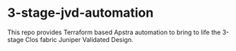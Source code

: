 # 3-stage-jvd-automation
This repo provides Terraform based Apstra automation to bring to life the 3-stage Clos fabric Juniper Validated Design.
